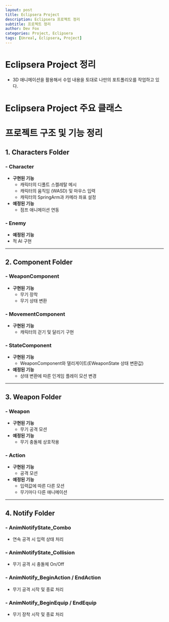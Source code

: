 ```yaml
---
layout: post
title: Eclipsera Project
description: Eclipsera 프로젝트 정리
subtitle: 프로젝트 정리
author: Dev Fox
categories: Project, Eclipsera
tags: [Unreal, Eclipsera, Project]
---
```


# Eclipsera Project 정리

- 3D 애니메이션을 활용해서 수업 내용을 토대로 나만의 포트폴리오를 작업하고 있다.

# Eclipsera Project 주요 클래스

# 프로젝트 구조 및 기능 정리

## 1. Characters Folder
### - Character
- **구현된 기능**
  - 캐릭터의 디폴트 스켈레탈 메시
  - 캐릭터의 움직임 (WASD) 및 마우스 입력
  - 캐릭터의 SpringArm과 카메라 좌표 설정
- **예정된 기능**
  - 점프 애니메이션 연동

### - Enemy
  - **예정된 기능**
   - 적 AI 구현


---

## 2. Component Folder
### - WeaponComponent
- **구현된 기능**
  - 무기 장착
  - 무기 상태 변환

### - MovementComponent
- **구현된 기능**
  - 캐릭터의 걷기 및 달리기 구현

### - StateComponent
- **구현된 기능**
  - WeaponComponent와 델리게이트(EWeaponState 상태 변환값)
- **예정된 기능** 
  - 상태 변환에 따른 인게임 플레이 모션 변경


---

## 3. Weapon Folder
### - Weapon
- **구현된 기능**
  - 무기 공격 모션
- **예정된 기능**
  - 무기 충돌체 상호작용

### - Action
- **구현된 기능**
  - 공격 모션
- **예정된 기능**
  - 입력값에 따른 다른 모션
  - 무기마다 다른 애니메이션

---

## 4. Notify Folder
### - AnimNotifyState_Combo
- 연속 공격 시 입력 상태 처리

### - AnimNotifyState_Collision
- 무기 공격 시 충돌체 On/Off

### - AnimNotify_BeginAction / EndAction
- 무기 공격 시작 및 종료 처리

### - AnimNotify_BeginEquip / EndEquip
- 무기 장착 시작 및 종료 처리

